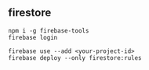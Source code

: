 ## firestore

```
npm i -g firebase-tools
firebase login

firebase use --add <your-project-id>
firebase deploy --only firestore:rules
```
